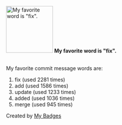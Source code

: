 <img src="https://my-badges.github.io/my-badges/favorite-word.png" alt="My favorite word is &quot;fix&quot;." title="My favorite word is &quot;fix&quot;." width="128">
<strong>My favorite word is &quot;fix&quot;.</strong>
<br><br>

My favorite commit message words are:

1. fix (used 2281 times)
2. add (used 1586 times)
3. update (used 1233 times)
4. added (used 1036 times)
5. merge (used 945 times)


Created by <a href="https://github.com/my-badges/my-badges">My Badges</a>